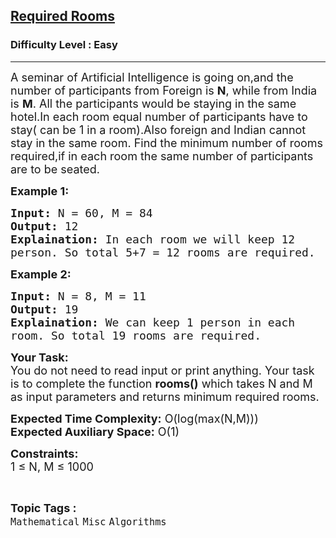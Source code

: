 <h2><a href="https://www.geeksforgeeks.org/problems/required-rooms3939/1?page=8&category=Mathematical&difficulty=Easy&sortBy=submissions">Required Rooms</a></h2><h3>Difficulty Level : Easy</h3><hr><div class="problems_problem_content__Xm_eO"><p><span style="font-size:18px">A seminar of Artificial Intelligence is going on,and the number&nbsp;of participants from Foreign is <strong>N</strong>, while from India is <strong>M</strong>. All the participants would be staying in the same hotel.In each room equal number of participants have to stay( can be 1 in a room).Also foreign and Indian cannot stay in the same room.&nbsp;Find the minimum number of rooms required,if in each room the same number of participants are to be seated.</span></p>

<p><strong><span style="font-size:18px">Example 1:</span></strong></p>

<pre><span style="font-size:18px"><strong>Input:</strong> N = 60, M = 84
<strong>Output:</strong> 12
<strong>Explaination:</strong> In each room we will keep 12 
person. So total 5+7 = 12 rooms are required.</span></pre>

<p><strong><span style="font-size:18px">Example 2:</span></strong></p>

<pre><span style="font-size:18px"><strong>Input:</strong> N = 8, M = 11
<strong>Output:</strong> 19
<strong>Explaination:</strong> We can keep 1 person in each 
room. So total 19 rooms are required.</span></pre>

<p><span style="font-size:18px"><strong>Your Task:</strong><br>
You do not need to read input or print anything. Your task is to complete the function <strong>rooms()</strong> which takes N and M as input parameters and returns minimum required rooms.</span></p>

<p><span style="font-size:18px"><strong>Expected Time Complexity:</strong> O(log(max(N,M)))<br>
<strong>Expected Auxiliary Space:</strong> O(1)</span></p>

<p><span style="font-size:18px"><strong>Constraints:</strong><br>
1 ≤ N, M ≤ 1000</span></p>
</div><br><p><span style=font-size:18px><strong>Topic Tags : </strong><br><code>Mathematical</code>&nbsp;<code>Misc</code>&nbsp;<code>Algorithms</code>&nbsp;